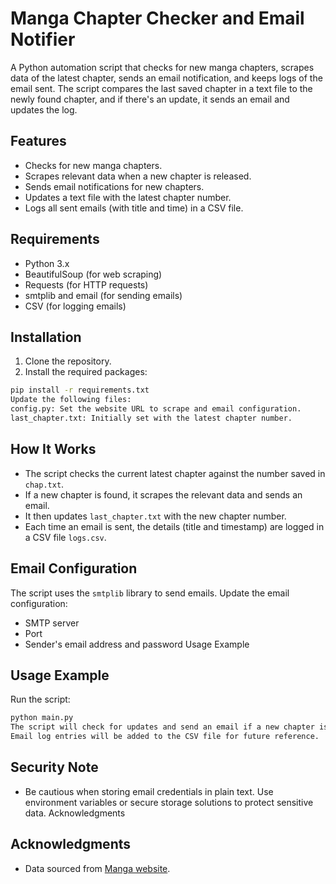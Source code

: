# Manga Chapter Checker and Email Notifier

A Python automation script that checks for new manga chapters, scrapes data of the latest chapter, sends an email notification, and keeps logs of the email sent. 
The script compares the last saved chapter in a text file to the newly found chapter, and if there's an update, it sends an email and updates the log.

## Features
- Checks for new manga chapters.
- Scrapes relevant data when a new chapter is released.
- Sends email notifications for new chapters.
- Updates a text file with the latest chapter number.
- Logs all sent emails (with title and time) in a CSV file.

## Requirements
- Python 3.x
- BeautifulSoup (for web scraping)
- Requests (for HTTP requests)
- smtplib and email (for sending emails)
- CSV (for logging emails)

## Installation
1. Clone the repository.
2. Install the required packages:
```bash
pip install -r requirements.txt
Update the following files:
config.py: Set the website URL to scrape and email configuration.
last_chapter.txt: Initially set with the latest chapter number.
```
## How It Works
- The script checks the current latest chapter against the number saved in `chap.txt`.
- If a new chapter is found, it scrapes the relevant data and sends an email.
- It then updates `last_chapter.txt` with the new chapter number.
- Each time an email is sent, the details (title and timestamp) are logged in a CSV file `logs.csv`.

## Email Configuration
The script uses the `smtplib` library to send emails. Update the email configuration:
- SMTP server
- Port
- Sender's email address and password
Usage Example

## Usage Example
Run the script:
```bash
python main.py
The script will check for updates and send an email if a new chapter is found.
Email log entries will be added to the CSV file for future reference.
```
## Security Note
- Be cautious when storing email credentials in plain text. Use environment variables or secure storage solutions to protect sensitive data.
Acknowledgments

## Acknowledgments
- Data sourced from [Manga website](https://tcbscans.me).
